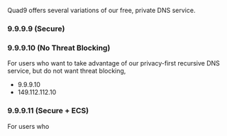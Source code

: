 Quad9 offers several variations of our free, private DNS service.

### 9.9.9.9 (Secure)

### 9.9.9.10 (No Threat Blocking)

For users who want to take advantage of our privacy-first recursive DNS service, but do not want threat blocking, 

* 9.9.9.10
* 149.112.112.10

### 9.9.9.11 (Secure + ECS)

For users who 


